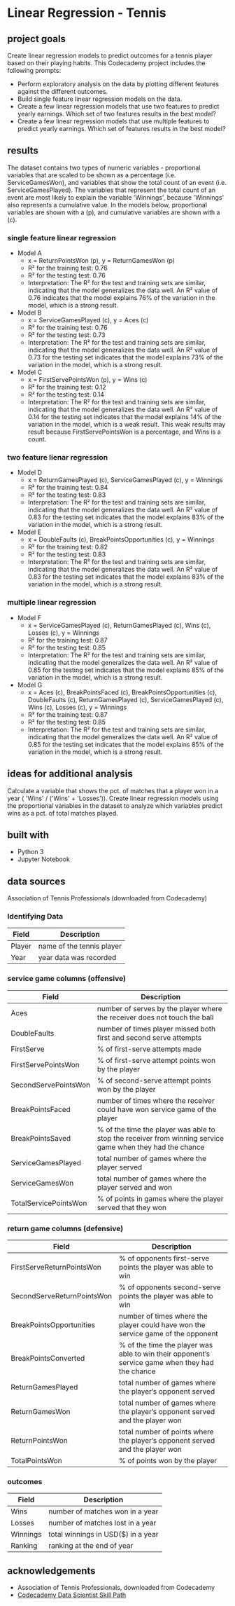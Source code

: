 # Linear Regression - Tennis
## project goals
Create linear regression models to predict outcomes for a tennis player based on their playing habits. This Codecademy project includes the following prompts:
* Perform exploratory analysis on the data by plotting different features against the different outcomes.
* Build single feature linear regression models on the data.
* Create a few linear regression models that use two features to predict yearly earnings. Which set of two features results in the best model?
* Create a few linear regression models that use multiple features to predict yearly earnings. Which set of features results in the best model?

## results
The dataset contains two types of numeric variables - proportional variables that are scaled to be shown as a percentage (i.e. ServiceGamesWon), and variables that show the total count of an event (i.e. ServiceGamesPlayed). The variables that represent the total count of an event are most likely to explain the variable 'Winnings', because 'Winnings' also represents a cumulative value. In the models below, proportional variables are shown with a (p), and cumulative variables are shown with a (c).

### single feature linear regression
* Model A
  * x = ReturnPointsWon (p), y = ReturnGamesWon (p)
  * R² for the training test: 0.76
  * R² for the testing test: 0.76
  * Interpretation: The R² for the test and training sets are similar, indicating that the model generalizes the data well. An R² value of 0.76 indicates that the model explains 76% of the variation in the model, which is a strong result.
* Model B
  * x = ServiceGamesPlayed (c), y = Aces (c)
  * R² for the training test: 0.76
  * R² for the testing test: 0.73
  * Interpretation: The R² for the test and training sets are similar, indicating that the model generalizes the data well. An R² value of 0.73 for the testing set indicates that the model explains 73% of the variation in the model, which is a strong result.
* Model C
  * x = FirstServePointsWon (p), y = Wins (c)
  * R² for the training test: 0.12
  * R² for the testing test: 0.14
  * Interpretation: The R² for the test and training sets are similar, indicating that the model generalizes the data well. An R² value of 0.14 for the testing set indicates that the model explains 14% of the variation in the model, which is a weak result. This weak results may result because FirstServePointsWon is a percentage, and Wins is a count.
### two feature lienar regression
* Model D
  * x = ReturnGamesPlayed (c), ServiceGamesPlayed (c), y = Winnings
  * R² for the training test: 0.84
  * R² for the testing test: 0.83
  * Interpretation: The R² for the test and training sets are similar, indicating that the model generalizes the data well. An R² value of 0.83 for the testing set indicates that the model explains 83% of the variation in the model, which is a strong result.
* Model E
  * x = DoubleFaults (c), BreakPointsOpportunities (c), y = Winnings  
  * R² for the training test: 0.82
  * R² for the testing test: 0.83
  * Interpretation: The R² for the test and training sets are similar, indicating that the model generalizes the data well. An R² value of 0.83 for the testing set indicates that the model explains 83% of the variation in the model, which is a strong result.
### multiple linear regression 
* Model F
  * x = ServiceGamesPlayed (c), ReturnGamesPlayed (c), Wins (c), Losses (c), y = Winnings
  * R² for the training test: 0.87
  * R² for the testing test: 0.85
  * Interpretation: The R² for the test and training sets are similar, indicating that the model generalizes the data well. An R² value of 0.85 for the testing set indicates that the model explains 85% of the variation in the model, which is a strong result.
* Model G
  * x = Aces (c), BreakPointsFaced (c), BreakPointsOpportunities (c), DoubleFaults (c), ReturnGamesPlayed (c), ServiceGamesPlayed (c), Wins (c), Losses (c), y = Winnings
  * R² for the training test: 0.87
  * R² for the testing test: 0.85
  * Interpretation: The R² for the test and training sets are similar, indicating that the model generalizes the data well. An R² value of 0.85 for the testing set indicates that the model explains 85% of the variation in the model, which is a strong result.

## ideas for additional analysis
Calculate a variable that shows the pct. of matches that a player won in a year ( 'Wins' / ('Wins' + 'Losses')). Create linear regression models using the proportional variables in the dataset to analyze which variables predict wins as a pct. of total matches played.

## built with
* Python 3
* Jupyter Notebook

## data sources
Association of Tennis Professionals (downloaded from Codecademy)

### Identifying Data
Field | Description
------------ | -------------
Player | name of the tennis player
Year | year data was recorded

### service game columns (offensive)
Field | Description
------------ | -------------
Aces | number of serves by the player where the receiver does not touch the ball
DoubleFaults | number of times player missed both first and second serve attempts
FirstServe | % of first-serve attempts made
FirstServePointsWon | % of first-serve attempt points won by the player
SecondServePointsWon | % of second-serve attempt points won by the player
BreakPointsFaced | number of times where the receiver could have won service game of the player
BreakPointsSaved | % of the time the player was able to stop the receiver from winning service game when they had the chance
ServiceGamesPlayed | total number of games where the player served
ServiceGamesWon | total number of games where the player served and won
TotalServicePointsWon | % of points in games where the player served that they won

### return game columns (defensive)
Field | Description
------------ | -------------
FirstServeReturnPointsWon | % of opponents first-serve points the player was able to win
SecondServeReturnPointsWon | % of opponents second-serve points the player was able to win
BreakPointsOpportunities | number of times where the player could have won the service game of the opponent
BreakPointsConverted | % of the time the player was able to win their opponent’s service game when they had the chance
ReturnGamesPlayed | total number of games where the player’s opponent served
ReturnGamesWon | total number of games where the player’s opponent served and the player won
ReturnPointsWon | total number of points where the player’s opponent served and the player won
TotalPointsWon | % of points won by the player

### outcomes
Field | Description
------------ | -------------
Wins| number of matches won in a year
Losses| number of matches lost in a year
Winnings| total winnings in USD($) in a year
Ranking| ranking at the end of year

## acknowledgements
* Association of Tennis Professionals, downloaded from Codecademy
* [Codecademy Data Scientist Skill Path](https://www.codecademy.com/learn)
